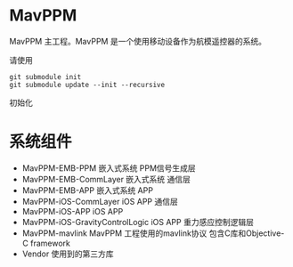 # MavPPM
MavPPM 主工程。MavPPM 是一个使用移动设备作为航模遥控器的系统。

请使用

```
git submodule init
git submodule update --init --recursive
```

初始化


# 系统组件

* MavPPM-EMB-PPM 嵌入式系统 PPM信号生成层
* MavPPM-EMB-CommLayer 嵌入式系统 通信层
* MavPPM-EMB-APP 嵌入式系统 APP
* MavPPM-iOS-CommLayer iOS APP 通信层
* MavPPM-iOS-APP iOS APP
* MavPPM-iOS-GravityControlLogic iOS APP 重力感应控制逻辑层
* MavPPM-mavlink MavPPM 工程使用的mavlink协议 包含C库和Objective-C framework
* Vendor 使用到的第三方库
